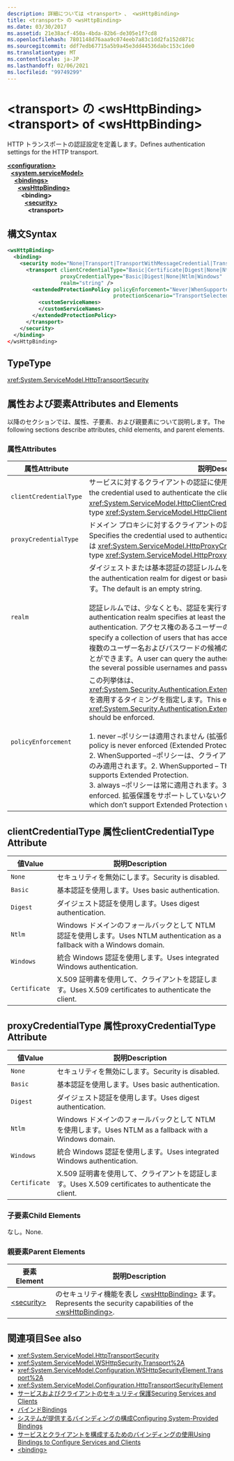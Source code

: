```yaml
---
description: 詳細については <transport> 、 <wsHttpBinding>
title: <transport> の <wsHttpBinding>
ms.date: 03/30/2017
ms.assetid: 21e38acf-450a-4bda-82b6-de305e1f7cd8
ms.openlocfilehash: 7801148d76aaa9c074eeb7a83c1dd2fa152d871c
ms.sourcegitcommit: ddf7edb67715a5b9a45e3dd44536dabc153c1de0
ms.translationtype: MT
ms.contentlocale: ja-JP
ms.lasthandoff: 02/06/2021
ms.locfileid: "99749299"
---
```

# <a name="transport-of-wshttpbinding"></a><span data-ttu-id="04bd9-103">\<transport> の \<wsHttpBinding></span><span class="sxs-lookup"><span data-stu-id="04bd9-103">\<transport> of \<wsHttpBinding></span></span>

<span data-ttu-id="04bd9-104">HTTP トランスポートの認証設定を定義します。</span><span class="sxs-lookup"><span data-stu-id="04bd9-104">Defines authentication settings for the HTTP transport.</span></span>

[**\<configuration>**](../configuration-element.md)\
&nbsp;&nbsp;[**\<system.serviceModel>**](system-servicemodel.md)\
&nbsp;&nbsp;&nbsp;&nbsp;[**\<bindings>**](bindings.md)\
&nbsp;&nbsp;&nbsp;&nbsp;&nbsp;&nbsp;[**\<wsHttpBinding>**](wshttpbinding.md)\
&nbsp;&nbsp;&nbsp;&nbsp;&nbsp;&nbsp;&nbsp;&nbsp;**\<binding>**\
&nbsp;&nbsp;&nbsp;&nbsp;&nbsp;&nbsp;&nbsp;&nbsp;&nbsp;&nbsp;[**\<security>**](security-of-wshttpbinding.md)\
&nbsp;&nbsp;&nbsp;&nbsp;&nbsp;&nbsp;&nbsp;&nbsp;&nbsp;&nbsp;&nbsp;&nbsp;**\<transport>**  

## <a name="syntax"></a><span data-ttu-id="04bd9-105">構文</span><span class="sxs-lookup"><span data-stu-id="04bd9-105">Syntax</span></span>

```xml
<wsHttpBinding>
  <binding>
    <security mode="None|Transport|TransportWithMessageCredential|TransportCredentialOnly">
      <transport clientCredentialType="Basic|Certificate|Digest|None|Ntlm|Windows"
                 proxyCredentialType="Basic|Digest|None|Ntlm|Windows"
                 realm="string" />
        <extendedProtectionPolicy policyEnforcement="Never|WhenSupported|Always"
                                  protectionScenario="TransportSelected|TrustedProxy">
          <customServiceNames>
          </customServiceNames>
        </extendedProtectionPolicy>
      </transport>
    </security>
  </binding>
</wsHttpBinding>
```

## <a name="type"></a><span data-ttu-id="04bd9-106">Type</span><span class="sxs-lookup"><span data-stu-id="04bd9-106">Type</span></span>

<xref:System.ServiceModel.HttpTransportSecurity>

## <a name="attributes-and-elements"></a><span data-ttu-id="04bd9-107">属性および要素</span><span class="sxs-lookup"><span data-stu-id="04bd9-107">Attributes and Elements</span></span>

<span data-ttu-id="04bd9-108">以降のセクションでは、属性、子要素、および親要素について説明します。</span><span class="sxs-lookup"><span data-stu-id="04bd9-108">The following sections describe attributes, child elements, and parent elements.</span></span>

### <a name="attributes"></a><span data-ttu-id="04bd9-109">属性</span><span class="sxs-lookup"><span data-stu-id="04bd9-109">Attributes</span></span>

|<span data-ttu-id="04bd9-110">属性</span><span class="sxs-lookup"><span data-stu-id="04bd9-110">Attribute</span></span>|<span data-ttu-id="04bd9-111">説明</span><span class="sxs-lookup"><span data-stu-id="04bd9-111">Description</span></span>|
|---------------|-----------------|
|`clientCredentialType`|<span data-ttu-id="04bd9-112">サービスに対するクライアントの認証に使用される資格情報を指定します。</span><span class="sxs-lookup"><span data-stu-id="04bd9-112">Specifies the credential used to authenticate the client to the service.</span></span> <span data-ttu-id="04bd9-113">この属性は <xref:System.ServiceModel.HttpClientCredentialType> 型です。</span><span class="sxs-lookup"><span data-stu-id="04bd9-113">This attribute is of type <xref:System.ServiceModel.HttpClientCredentialType>.</span></span>|
|`proxyCredentialType`|<span data-ttu-id="04bd9-114">ドメイン プロキシに対するクライアントの認証に使用される資格情報を指定します。</span><span class="sxs-lookup"><span data-stu-id="04bd9-114">Specifies the credential used to authenticate the client to a domain proxy.</span></span> <span data-ttu-id="04bd9-115">この属性は <xref:System.ServiceModel.HttpProxyCredentialType> 型です。</span><span class="sxs-lookup"><span data-stu-id="04bd9-115">This attribute is of type <xref:System.ServiceModel.HttpProxyCredentialType>.</span></span>|
|`realm`|<span data-ttu-id="04bd9-116">ダイジェストまたは基本認証の認証レルムを指定する文字列。</span><span class="sxs-lookup"><span data-stu-id="04bd9-116">A string that specifies the authentication realm for digest or basic authentication.</span></span> <span data-ttu-id="04bd9-117">既定値は空の文字列です。</span><span class="sxs-lookup"><span data-stu-id="04bd9-117">The default is an empty string.</span></span><br /><br /> <span data-ttu-id="04bd9-118">認証レルムでは、少なくとも、認証を実行するホストの名前を指定します。</span><span class="sxs-lookup"><span data-stu-id="04bd9-118">An authentication realm specifies at least the name of the host that performs the authentication.</span></span> <span data-ttu-id="04bd9-119">アクセス権のあるユーザーのコレクションも指定できます。</span><span class="sxs-lookup"><span data-stu-id="04bd9-119">It can also specify a collection of users that has access.</span></span> <span data-ttu-id="04bd9-120">ユーザーは、認証レルムを照会して、複数のユーザー名およびパスワードの候補のうち、どれを使用できるかを確認することができます。</span><span class="sxs-lookup"><span data-stu-id="04bd9-120">A user can query the authentication realm to ascertain which one of the several possible usernames and passwords can be used.</span></span>|
|`policyEnforcement`|<span data-ttu-id="04bd9-121">この列挙体は、<xref:System.Security.Authentication.ExtendedProtection.ExtendedProtectionPolicy> を適用するタイミングを指定します。</span><span class="sxs-lookup"><span data-stu-id="04bd9-121">This enumeration specifies when the <xref:System.Security.Authentication.ExtendedProtection.ExtendedProtectionPolicy> should be enforced.</span></span><br /><br /> <span data-ttu-id="04bd9-122">1. never –ポリシーは適用されません (拡張保護は無効になります)。</span><span class="sxs-lookup"><span data-stu-id="04bd9-122">1.  Never – The policy is never enforced (Extended Protection is disabled).</span></span><br /><span data-ttu-id="04bd9-123">2. WhenSupported –ポリシーは、クライアントが拡張保護をサポートしている場合にのみ適用されます。</span><span class="sxs-lookup"><span data-stu-id="04bd9-123">2.  WhenSupported – The policy is enforced only if the client supports Extended Protection.</span></span><br /><span data-ttu-id="04bd9-124">3. always –ポリシーは常に適用されます。</span><span class="sxs-lookup"><span data-stu-id="04bd9-124">3.  Always – The policy is always enforced.</span></span> <span data-ttu-id="04bd9-125">拡張保護をサポートしていないクライアントは認証に失敗します。</span><span class="sxs-lookup"><span data-stu-id="04bd9-125">Clients which don’t support Extended Protection will fail to authenticate.</span></span>|

## <a name="clientcredentialtype-attribute"></a><span data-ttu-id="04bd9-126">clientCredentialType 属性</span><span class="sxs-lookup"><span data-stu-id="04bd9-126">clientCredentialType Attribute</span></span>

|<span data-ttu-id="04bd9-127">値</span><span class="sxs-lookup"><span data-stu-id="04bd9-127">Value</span></span>|<span data-ttu-id="04bd9-128">説明</span><span class="sxs-lookup"><span data-stu-id="04bd9-128">Description</span></span>|
|-----------|-----------------|
|`None`|<span data-ttu-id="04bd9-129">セキュリティを無効にします。</span><span class="sxs-lookup"><span data-stu-id="04bd9-129">Security is disabled.</span></span>|
|`Basic`|<span data-ttu-id="04bd9-130">基本認証を使用します。</span><span class="sxs-lookup"><span data-stu-id="04bd9-130">Uses basic authentication.</span></span>|
|`Digest`|<span data-ttu-id="04bd9-131">ダイジェスト認証を使用します。</span><span class="sxs-lookup"><span data-stu-id="04bd9-131">Uses digest authentication.</span></span>|
|`Ntlm`|<span data-ttu-id="04bd9-132">Windows ドメインのフォールバックとして NTLM 認証を使用します。</span><span class="sxs-lookup"><span data-stu-id="04bd9-132">Uses NTLM authentication as a fallback with a Windows domain.</span></span>|
|`Windows`|<span data-ttu-id="04bd9-133">統合 Windows 認証を使用します。</span><span class="sxs-lookup"><span data-stu-id="04bd9-133">Uses integrated Windows authentication.</span></span>|
|`Certificate`|<span data-ttu-id="04bd9-134">X.509 証明書を使用して、クライアントを認証します。</span><span class="sxs-lookup"><span data-stu-id="04bd9-134">Uses X.509 certificates to authenticate the client.</span></span>|

## <a name="proxycredentialtype-attribute"></a><span data-ttu-id="04bd9-135">proxyCredentialType 属性</span><span class="sxs-lookup"><span data-stu-id="04bd9-135">proxyCredentialType Attribute</span></span>

|<span data-ttu-id="04bd9-136">値</span><span class="sxs-lookup"><span data-stu-id="04bd9-136">Value</span></span>|<span data-ttu-id="04bd9-137">説明</span><span class="sxs-lookup"><span data-stu-id="04bd9-137">Description</span></span>|
|-----------|-----------------|
|`None`|<span data-ttu-id="04bd9-138">セキュリティを無効にします。</span><span class="sxs-lookup"><span data-stu-id="04bd9-138">Security is disabled.</span></span>|
|`Basic`|<span data-ttu-id="04bd9-139">基本認証を使用します。</span><span class="sxs-lookup"><span data-stu-id="04bd9-139">Uses basic authentication.</span></span>|
|`Digest`|<span data-ttu-id="04bd9-140">ダイジェスト認証を使用します。</span><span class="sxs-lookup"><span data-stu-id="04bd9-140">Uses digest authentication.</span></span>|
|`Ntlm`|<span data-ttu-id="04bd9-141">Windows ドメインのフォールバックとして NTLM を使用します。</span><span class="sxs-lookup"><span data-stu-id="04bd9-141">Uses NTLM as a fallback with a Windows domain.</span></span>|
|`Windows`|<span data-ttu-id="04bd9-142">統合 Windows 認証を使用します。</span><span class="sxs-lookup"><span data-stu-id="04bd9-142">Uses integrated Windows authentication.</span></span>|
|`Certificate`|<span data-ttu-id="04bd9-143">X.509 証明書を使用して、クライアントを認証します。</span><span class="sxs-lookup"><span data-stu-id="04bd9-143">Uses X.509 certificates to authenticate the client.</span></span>|

### <a name="child-elements"></a><span data-ttu-id="04bd9-144">子要素</span><span class="sxs-lookup"><span data-stu-id="04bd9-144">Child Elements</span></span>

<span data-ttu-id="04bd9-145">なし。</span><span class="sxs-lookup"><span data-stu-id="04bd9-145">None.</span></span>

### <a name="parent-elements"></a><span data-ttu-id="04bd9-146">親要素</span><span class="sxs-lookup"><span data-stu-id="04bd9-146">Parent Elements</span></span>

|<span data-ttu-id="04bd9-147">要素</span><span class="sxs-lookup"><span data-stu-id="04bd9-147">Element</span></span>|<span data-ttu-id="04bd9-148">説明</span><span class="sxs-lookup"><span data-stu-id="04bd9-148">Description</span></span>|
|-------------|-----------------|
|[\<security>](security-of-wshttpbinding.md)|<span data-ttu-id="04bd9-149">のセキュリティ機能を表し [\<wsHttpBinding>](wshttpbinding.md) ます。</span><span class="sxs-lookup"><span data-stu-id="04bd9-149">Represents the security capabilities of the [\<wsHttpBinding>](wshttpbinding.md).</span></span>|

## <a name="see-also"></a><span data-ttu-id="04bd9-150">関連項目</span><span class="sxs-lookup"><span data-stu-id="04bd9-150">See also</span></span>

- <xref:System.ServiceModel.HttpTransportSecurity>
- <xref:System.ServiceModel.WSHttpSecurity.Transport%2A>
- <xref:System.ServiceModel.Configuration.WSHttpSecurityElement.Transport%2A>
- <xref:System.ServiceModel.Configuration.HttpTransportSecurityElement>
- [<span data-ttu-id="04bd9-151">サービスおよびクライアントのセキュリティ保護</span><span class="sxs-lookup"><span data-stu-id="04bd9-151">Securing Services and Clients</span></span>](../../../wcf/feature-details/securing-services-and-clients.md)
- [<span data-ttu-id="04bd9-152">バインド</span><span class="sxs-lookup"><span data-stu-id="04bd9-152">Bindings</span></span>](../../../wcf/bindings.md)
- [<span data-ttu-id="04bd9-153">システムが提供するバインディングの構成</span><span class="sxs-lookup"><span data-stu-id="04bd9-153">Configuring System-Provided Bindings</span></span>](../../../wcf/feature-details/configuring-system-provided-bindings.md)
- [<span data-ttu-id="04bd9-154">サービスとクライアントを構成するためのバインディングの使用</span><span class="sxs-lookup"><span data-stu-id="04bd9-154">Using Bindings to Configure Services and Clients</span></span>](../../../wcf/using-bindings-to-configure-services-and-clients.md)
- [\<binding>](bindings.md)
